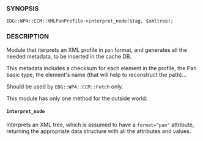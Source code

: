 
### SYNOPSIS

    EDG::WP4::CCM::XMLPanProfile->interpret_node($tag, $xmltree);

### DESCRIPTION

Module that iterprets an XML profile in `pan` format, and generates
all the needed metadata, to be inserted in the cache DB.

This metadata includes a checksum for each element in the profile, the
Pan basic type, the element's name (that will help to reconstruct the path)...

Should be used by `EDG::WP4::CCM::Fetch` only.

This module has only one method for the outside world:

#### `interpret_node`

Interprets an XML tree, which is assumed to have a `format="pan"`
attribute, returning the appropriate data structure with all the
attributes and values.
